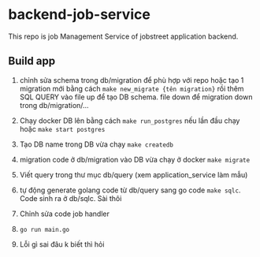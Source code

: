 # backend-job-service
This repo is job Management Service of jobstreet application backend.

## Build app
1. chỉnh sửa schema trong db/migration để phù hợp với repo hoặc tạo 1 migration mới bằng cách ```make new_migrate {tên migration}``` rồi thêm SQL QUERY vào file up để tạo DB schema. file down để migration down trong db/migration/...

2. Chạy docker DB lên bằng cách ```make run_postgres``` nếu lần đầu chạy hoặc ```make start postgres```

3. Tạo DB name trong DB vừa chạy ```make createdb```

4. migration code ở db/migration vào DB vừa chạy ở docker ```make migrate```

5. Viết query trong thư mục db/query (xem application_service làm mẫu)

6. tự động generate golang code từ db/query sang go code ```make sqlc```. Code sinh ra ở db/sqlc. Sài thôi

7. Chỉnh sửa code job handler

8. ```go run main.go```

9. Lỗi gì sai đâu k biết thì hỏi